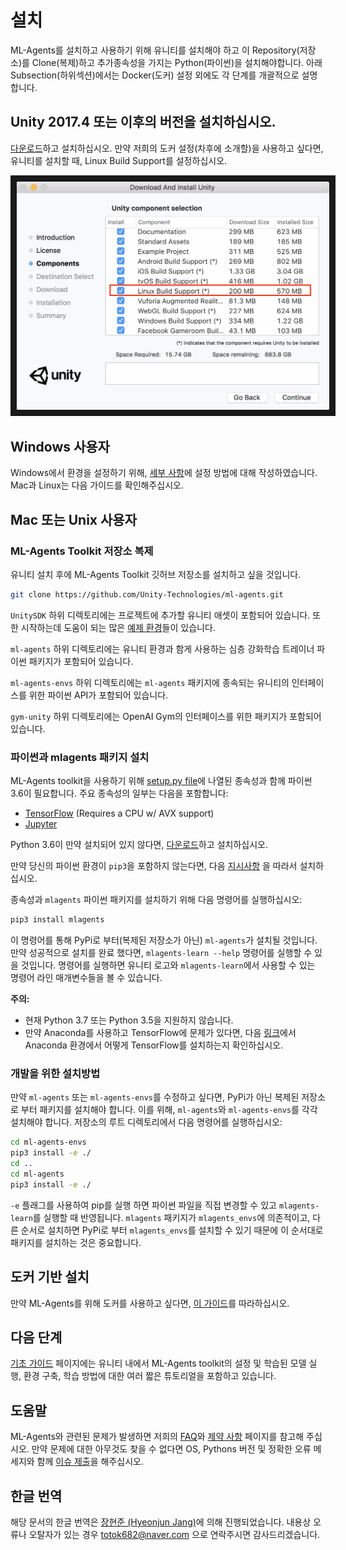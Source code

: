 ﻿# 설치

ML-Agents를 설치하고 사용하기 위해 유니티를 설치해야 하고 이 Repository(저장소)를
Clone(복제)하고 추가종속성을 가지는 Python(파이썬)을 설치해야합니다. 아래 Subsection(하위섹션)에서는 Docker(도커) 설정 외에도
각 단계를 개괄적으로 설명합니다.

## **Unity 2017.4** 또는 이후의 버전을 설치하십시오.

[다운로드](https://store.unity.com/kr/download)하고 설치하십시오. 만약 저희의 도커 설정(차후에 소개할)을 사용하고 싶다면,
유니티를 설치할 때, Linux Build Support를 설정하십시오.

<p align="center">
  <img src="images/unity_linux_build_support.png"
       alt="Linux Build Support"
       width="500" border="10" />
</p>

## Windows 사용자
Windows에서 환경을 설정하기 위해, [세부 사항](Installation-Windows.md)에 설정 방법에 대해 작성하였습니다.
Mac과 Linux는 다음 가이드를 확인해주십시오.

## Mac 또는 Unix 사용자

### ML-Agents Toolkit 저장소 복제

유니티 설치 후에 ML-Agents Toolkit 깃허브 저장소를 설치하고 싶을 것입니다.

```sh
git clone https://github.com/Unity-Technologies/ml-agents.git
```

`UnitySDK` 하위 디렉토리에는 프로젝트에 추가할 유니티 애셋이 포함되어 있습니다.
또한 시작하는데 도움이 되는 많은 [예제 환경](Learning-Environment-Examples.md)들이 있습니다.

`ml-agents` 하위 디렉토리에는 유니티 환경과 함게 사용하는 심층 강화학습 트레이너 파이썬 패키지가 포함되어 있습니다.

`ml-agents-envs` 하위 디렉토리에는 `ml-agents` 패키지에 종속되는 유니티의 인터페이스를 위한 파이썬 API가 포함되어 있습니다.

`gym-unity` 하위 디렉토리에는 OpenAI Gym의 인터페이스를 위한 패키지가 포함되어 있습니다.

### 파이썬과 mlagents 패키지 설치

ML-Agents toolkit을 사용하기 위해 [setup.py file](../ml-agents/setup.py)에 나열된 종속성과 함께 파이썬 3.6이 필요합니다.
주요 종속성의 일부는 다음을 포함합니다:

- [TensorFlow](Background-TensorFlow.md) (Requires a CPU w/ AVX support)
- [Jupyter](Background-Jupyter.md)

Python 3.6이 만약 설치되어 있지 않다면, [다운로드](https://www.python.org/downloads/)하고 설치하십시오.

만약 당신의 파이썬 환경이 `pip3`을 포함하지 않는다면, 다음
[지시사항](https://packaging.python.org/guides/installing-using-linux-tools/#installing-pip-setuptools-wheel-with-linux-package-managers)
을 따라서 설치하십시오.

종속성과 `mlagents` 파이썬 패키지를 설치하기 위해 다음 명령어를 실행하십시오:

```sh
pip3 install mlagents
```

이 명령어를 통해 PyPi로 부터(복제된 저장소가 아닌) `ml-agents`가 설치될 것입니다.
만약 성공적으로 설치를 완료 했다면, `mlagents-learn --help` 명령어를 실행할 수 있을 것입니다.
명령어를 실행하면 유니티 로고와 `mlagents-learn`에서 사용할 수 있는 명령어 라인 매개변수들을 볼 수 있습니다.

**주의:**

- 현재 Python 3.7 또는 Python 3.5을 지원하지 않습니다.
- 만약 Anaconda를 사용하고 TensorFlow에 문제가 있다면, 다음
  [링크](https://www.tensorflow.org/install/pip)에서 Anaconda 환경에서 어떻게 TensorFlow를 설치하는지 확인하십시오.
### 개발을 위한 설치방법

만약 `ml-agents` 또는 `ml-agents-envs`를 수정하고 싶다면, PyPi가 아닌 복제된 저장소로 부터 패키지를 설치해야 합니다.
이를 위해, `ml-agents`와 `ml-agents-envs`를 각각 설치해야 합니다. 저장소의 루트 디렉토리에서 다음 명령어를 실행하십시오:

```sh
cd ml-agents-envs
pip3 install -e ./
cd ..
cd ml-agents
pip3 install -e ./
```

`-e` 플래그를 사용하여 pip를 실행 하면 파이썬 파일을 직접 변경할 수 있고 `mlagents-learn`를 실행할 때 반영됩니다.
`mlagents` 패키지가 `mlagents_envs`에 의존적이고, 다른 순서로 설치하면 PyPi로 부터 `mlagents_envs`를
설치할 수 있기 때문에 이 순서대로 패키지를 설치하는 것은 중요합니다.

## 도커 기반 설치

만약 ML-Agents를 위해 도커를 사용하고 싶다면, [이 가이드](Using-Docker.md)를 따라하십시오.

## 다음 단계

[기초 가이드](Basic-Guide.md) 페이지에는 유니티 내에서 ML-Agents toolkit의 설정 및 학습된 모델 실행,
환경 구축, 학습 방법에 대한 여러 짧은 튜토리얼을 포함하고 있습니다.

## 도움말

ML-Agents와 관련된 문제가 발생하면 저희의 [FAQ](FAQ.md)와 [제약 사항](Limitations.md) 페이지를 참고해 주십시오.
만약 문제에 대한 아무것도 찾을 수 없다면 OS, Pythons 버전 및 정확한 오류 메세지와 함께 [이슈 제출](https://github.com/Unity-Technologies/ml-agents/issues)을 해주십시오.


## 한글 번역

해당 문서의 한글 번역은 [장현준 (Hyeonjun Jang)]([https://github.com/janghyeonjun](https://github.com/janghyeonjun))에 의해 진행되었습니다. 내용상 오류나 오탈자가 있는 경우 totok682@naver.com 으로 연락주시면 감사드리겠습니다.